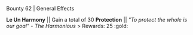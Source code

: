 Bounty 62 | General Effects

**Le Un Harmony** || Gain a total of 30 __Protection__ ||
*"To protect the whole is our goal" - The Harmonious* > Rewards: 25
:gold:
